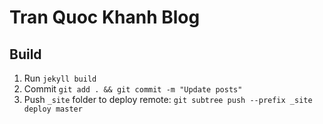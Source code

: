# Tran Quoc Khanh Blog

## Build
1. Run ```jekyll build```
2. Commit ```git add . && git commit -m "Update posts"```
3. Push ```_site``` folder to deploy remote: ```git subtree push --prefix _site deploy master```